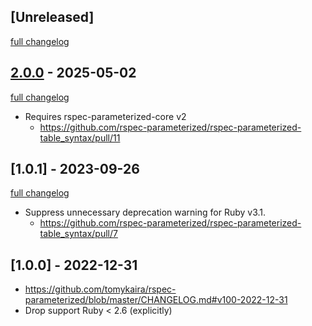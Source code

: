 ## [Unreleased]
[full changelog](https://github.com/rspec-parameterized/rspec-parameterized-table_syntax/compare/v2.0.0...main)

## [2.0.0](https://github.com/rspec-parameterized/rspec-parameterized-table_syntax/releases/tag/v2.0.0) - 2025-05-02
[full changelog](https://github.com/rspec-parameterized/rspec-parameterized-table_syntax/compare/v1.0.1...v2.0.0)

- Requires rspec-parameterized-core v2
  - https://github.com/rspec-parameterized/rspec-parameterized-table_syntax/pull/11

## [1.0.1] - 2023-09-26
[full changelog](https://github.com/rspec-parameterized/rspec-parameterized-table_syntax/compare/v1.0.0...v1.0.1)

- Suppress unnecessary deprecation warning for Ruby v3.1.
  - https://github.com/rspec-parameterized/rspec-parameterized-table_syntax/pull/7

## [1.0.0] - 2022-12-31
- https://github.com/tomykaira/rspec-parameterized/blob/master/CHANGELOG.md#v100-2022-12-31
- Drop support Ruby < 2.6 (explicitly)

